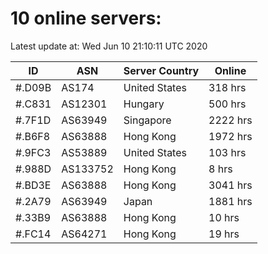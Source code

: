 # 10 online servers:

Latest update at: Wed Jun 10 21:10:11 UTC 2020

| ID | ASN | Server Country | Online |
| -- | --- | -------------- | ------ |
| #.D09B | AS174 | United States | 318 hrs |
| #.C831 | AS12301 | Hungary | 500 hrs |
| #.7F1D | AS63949 | Singapore | 2222 hrs |
| #.B6F8 | AS63888 | Hong Kong | 1972 hrs |
| #.9FC3 | AS53889 | United States | 103 hrs |
| #.988D | AS133752 | Hong Kong | 8 hrs |
| #.BD3E | AS63888 | Hong Kong | 3041 hrs |
| #.2A79 | AS63949 | Japan | 1881 hrs |
| #.33B9 | AS63888 | Hong Kong | 10 hrs |
| #.FC14 | AS64271 | Hong Kong | 19 hrs |

